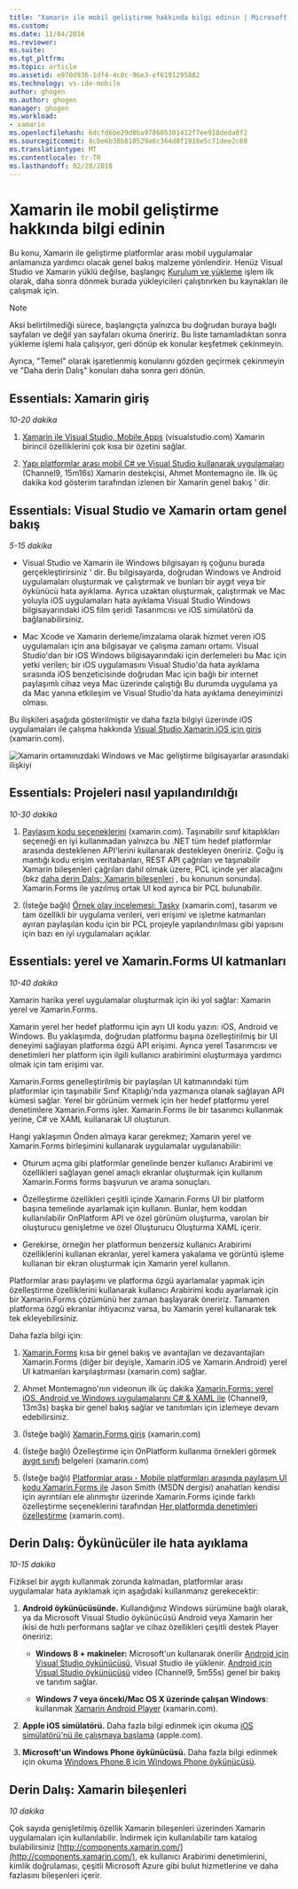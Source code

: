 ```yaml
---
title: "Xamarin ile mobil geliştirme hakkında bilgi edinin | Microsoft Docs"
ms.custom: 
ms.date: 11/04/2016
ms.reviewer: 
ms.suite: 
ms.tgt_pltfrm: 
ms.topic: article
ms.assetid: e970d936-1df4-4c0c-96e3-ef6191295882
ms.technology: vs-ide-mobile
author: ghogen
ms.author: ghogen
manager: ghogen
ms.workload:
- xamarin
ms.openlocfilehash: 6dcfd6be29d8ba978605301412f7ee918deda8f2
ms.sourcegitcommit: 8cbe6b38b810529a6c364d0f1918e5c71dee2c68
ms.translationtype: MT
ms.contentlocale: tr-TR
ms.lasthandoff: 02/28/2018
---
```

# <a name="learn-about-mobile-development-with-xamarin"></a>Xamarin ile mobil geliştirme hakkında bilgi edinin

Bu konu, Xamarin ile geliştirme platformlar arası mobil uygulamalar anlamanıza yardımcı olacak genel bakış malzeme yönlendirir. Henüz Visual Studio ve Xamarin yüklü değilse, başlangıç [Kurulum ve yükleme](../cross-platform/setup-and-install.md) işlem ilk olarak, daha sonra dönmek burada yükleyicileri çalıştırırken bu kaynakları ile çalışmak için.  
  
> [!NOTE]
> Aksi belirtilmediği sürece, başlangıçta yalnızca bu doğrudan buraya bağlı sayfaları ve değil yan sayfaları okuma öneririz. Bu liste tamamladıktan sonra yükleme işlemi hala çalışıyor, geri dönüp ek konular keşfetmek çekinmeyin.  
>   
> Ayrıca, "Temel" olarak işaretlenmiş konularını gözden geçirmek çekinmeyin ve "Daha derin Dalış" konuları daha sonra geri dönün.  
  
## <a name="essentials-introduction-to-xamarin"></a>Essentials: Xamarin giriş  

*10-20 dakika*  
  
1.  [Xamarin ile Visual Studio, Mobile Apps](https://www.visualstudio.com/explore/xamarin-vs) (visualstudio.com) Xamarin birincil özelliklerini çok kısa bir özetini sağlar.  
  
2.  [Yapı platformlar arası mobil C# ve Visual Studio kullanarak uygulamaları](https://channel9.msdn.com/Events/Visual-Studio/Visual-Studio-2015-Final-Release-Event/Building-cross-platform-mobile-apps-using-C-and-Visual-Studio-2015) (Channel9, 15m16s) Xamarin destekçisi, Ahmet Montemagno ile. İlk üç dakika kod gösterim tarafından izlenen bir Xamarin genel bakış ' dir.  
  
## <a name="essentials-overview-of-the-visual-studio-and-xamarin-environment"></a>Essentials: Visual Studio ve Xamarin ortam genel bakış  

*5-15 dakika*  
  
-   Visual Studio ve Xamarin ile Windows bilgisayarı iş çoğunu burada gerçekleştirirsiniz ' dir. Bu bilgisayarda, doğrudan Windows ve Android uygulamaları oluşturmak ve çalıştırmak ve bunları bir aygıt veya bir öykünücü hata ayıklama. Ayrıca uzaktan oluşturmak, çalıştırmak ve Mac yoluyla iOS uygulamaları hata ayıklama Visual Studio Windows bilgisayarındaki iOS film şeridi Tasarımcısı ve iOS simülatörü da bağlanabilirsiniz.  
  
-   Mac Xcode ve Xamarin derleme/imzalama olarak hizmet veren iOS uygulamaları için ana bilgisayar ve çalışma zamanı ortamı. Visual Studio'dan bir iOS Windows bilgisayarındaki için derlemeleri bu Mac için yetki verilen; bir iOS uygulamasını Visual Studio'da hata ayıklama sırasında iOS benzeticisinde doğrudan Mac için bağlı bir internet paylaşımlı cihaz veya Mac üzerinde çalıştığı Bu durumda uygulama ya da Mac yanına etkileşim ve Visual Studio'da hata ayıklama deneyiminizi olması.  
  
Bu ilişkileri aşağıda gösterilmiştir ve daha fazla bilgiyi üzerinde iOS uygulamaları ile çalışma hakkında [Visual Studio Xamarin.iOS için giriş](http://developer.xamarin.com/guides/ios/getting_started/installation/windows/introduction_to_xamarin_ios_for_visual_studio/) (xamarin.com).  
  
![Xamarin ortamınızdaki Windows ve Mac geliştirme bilgisayarlar arasındaki ilişkiyi](../cross-platform/media/crossplat-xamarin-learn-1.png "CrossPlat Xamarin öğrenin 1")  
  
## <a name="essentials-how-projects-are-structured"></a>Essentials: Projeleri nasıl yapılandırıldığı  

*10-30 dakika*  
  
1.  [Paylaşım kodu seçeneklerini](http://developer.xamarin.com/guides/cross-platform/application_fundamentals/building_cross_platform_applications/sharing_code_options/) (xamarin.com). Taşınabilir sınıf kitaplıkları seçeneği en iyi kullanmadan yalnızca bu .NET tüm hedef platformlar arasında desteklenen API'lerini kullanarak destekleyen öneririz. Çoğu iş mantığı kodu erişim veritabanları, REST API çağrıları ve taşınabilir Xamarin bileşenleri çağrıları dahil olmak üzere, PCL içinde yer alacağını (bkz [daha derin Dalış: Xamarin bileşenleri](#components) , bu konunun sonunda). Xamarin.Forms ile yazılmış ortak UI kod ayrıca bir PCL bulunabilir.  
  
2.  (İsteğe bağlı) [Örnek olay incelemesi: Tasky](http://developer.xamarin.com/guides/cross-platform/application_fundamentals/building_cross_platform_applications/case_study-tasky/) (xamarin.com), tasarım ve tam özellikli bir uygulama verileri, veri erişimi ve işletme katmanları ayıran paylaşılan kodu için bir PCL projeyle yapılandırılması gibi yapısını için bazı en iyi uygulamaları açıklar.  
  
## <a name="essentials-native-and-xamarinforms-ui-layers"></a>Essentials: yerel ve Xamarin.Forms UI katmanları  

*10-40 dakika*  
  
Xamarin harika yerel uygulamalar oluşturmak için iki yol sağlar: Xamarin yerel ve Xamarin.Forms.  
  
Xamarin yerel her hedef platformu için ayrı UI kodu yazın: iOS, Android ve Windows.  Bu yaklaşımda, doğrudan platformu başına özelleştirilmiş bir UI deneyimi sağlayan platforma özgü API erişimi.  Ayrıca yerel Tasarımcısı ve denetimleri her platform için ilgili kullanıcı arabirimini oluşturmaya yardımcı olmak için tam erişimi var.  
  
Xamarin.Forms genelleştirilmiş bir paylaşılan UI katmanındaki tüm platformlar için taşınabilir Sınıf Kitaplığı'nda yazmanıza olanak sağlayan API kümesi sağlar.  Yerel bir görünüm vermek için her hedef platformu yerel denetimlere Xamarin.Forms işler.  Xamarin.Forms ile bir tasarımcı kullanmak yerine, C# ve XAML kullanarak UI oluşturun.  
  
Hangi yaklaşımın Önden almaya karar gerekmez; Xamarin yerel ve Xamarin.Forms birleşimini kullanarak uygulamalar uygulanabilir:  
  
-   Oturum açma gibi platformlar genelinde benzer kullanıcı Arabirimi ve özellikleri sağlayan genel amaçlı ekranlar oluşturmak için kullanım Xamarin.Forms forms başvurun ve arama sonuçları.  
  
-   Özelleştirme özellikleri çeşitli içinde Xamarin.Forms UI bir platform başına temelinde ayarlamak için kullanın. Bunlar, hem koddan kullanılabilir OnPlatform API ve özel görünüm oluşturma, varolan bir oluşturucu genişletme ve özel Oluşturucu Oluşturma XAML içerir.  
  
-   Gerekirse, örneğin her platformun benzersiz kullanıcı Arabirimi özelliklerini kullanan ekranlar, yerel kamera yakalama ve görüntü işleme kullanan bir ekran oluşturmak için Xamarin yerel kullanın.  
  
Platformlar arası paylaşımı ve platforma özgü ayarlamalar yapmak için özelleştirme özelliklerini kullanarak kullanıcı Arabirimi kodu ayarlamak için bir Xamarin.Forms çözümünü her zaman başlayarak öneririz. Tamamen platforma özgü ekranlar ihtiyacınız varsa, bu Xamarin yerel kullanarak tek tek ekleyebilirsiniz.  
  
Daha fazla bilgi için:  
  
1.  [Xamarin.Forms](http://developer.xamarin.com/guides/cross-platform/xamarin-forms/) kısa bir genel bakış ve avantajları ve dezavantajları Xamarin.Forms (diğer bir deyişle, Xamarin.iOS ve Xamarin.Android) yerel UI katmanları karşılaştırması (xamarin.com) sağlar.  
  
2.  Ahmet Montemagno'nın videonun ilk üç dakika [Xamarin.Forms: yerel iOS, Android ve Windows uygulamalarını C# & XAML ile](https://channel9.msdn.com/events/Visual-Studio/Connect-event-2015/704) (Channel9, 13m3s) başka bir genel bakış sağlar ve tanıtımları için izlemeye devam edebilirsiniz.  
  
3.  (İsteğe bağlı) [Xamarin.Forms giriş](http://developer.xamarin.com/guides/cross-platform/xamarin-forms/getting-started/introduction-to-xamarin-forms/) (xamarin.com)  
  
4.  (İsteğe bağlı) Özelleştirme için OnPlatform kullanma örnekleri görmek [aygıt sınıfı](http://developer.xamarin.com/guides/xamarin-forms/platform-features/device/) belgeleri (xamarin.com)  
  
5.  (İsteğe bağlı) [Platformlar arası - Mobile platformları arasında paylaşım UI kodu Xamarin.Forms ile](https://msdn.microsoft.com/magazine/dn904669.aspx) Jason Smith (MSDN dergisi) anahatları kendisi için ayrıntıları ele alınmıştır üzerinde Xamarin.Forms içinde farklı özelleştirme seçeneklerini tarafından [ Her platformda denetimleri özelleştirme](http://developer.xamarin.com/guides/xamarin-forms/custom-renderer/) (xamarin.com).  
  
## <a name="deeper-dive-debugging-with-emulators"></a>Derin Dalış: Öykünücüler ile hata ayıklama  

*10-15 dakika*  
  
Fiziksel bir aygıtı kullanmak zorunda kalmadan, platformlar arası uygulamalar hata ayıklamak için aşağıdaki kullanmanız gerekecektir:  
  
1.  **Android öykünücüsünde.** Kullandığınız Windows sürümüne bağlı olarak, ya da Microsoft Visual Studio öykünücüsü Android veya Xamarin her ikisi de hızlı performans sağlar ve cihaz özellikleri çeşitli destek Player öneririz:  
  
    -   **Windows 8 + makineler:** Microsoft'un kullanarak önerilir [Android için Visual Studio öykünücüsü](https://www.visualstudio.com/en-us/features/msft-android-emulator-vs.aspx), Visual Studio ile yüklenir.  [Android için Visual Studio öykünücüsü](https://channel9.msdn.com/events/Visual-Studio/Connect-event-2015/711) video (Channel9, 5m55s) genel bir bakış ve tanıtım sağlar.  
  
    -   **Windows 7 veya önceki/Mac OS X üzerinde çalışan Windows**: kullanmak [Xamarin Android Player](http://developer.xamarin.com/guides/android/getting_started/installation/android-player) (xamarin.com).  
  
2.  **Apple iOS simülatörü.** Daha fazla bilgi edinmek için okuma [iOS simülatörü'nü ile çalışmaya başlama](https://developer.apple.com/library/prerelease/content/documentation/IDEs/Conceptual/iOS_Simulator_Guide/GettingStartedwithiOSSimulator/GettingStartedwithiOSSimulator.html#//apple_ref/doc/uid/TP40012848-CH5-SW1) (apple.com).  
  
3.  **Microsoft'un Windows Phone öykünücüsü.** Daha fazla bilgi edinmek için okuma [Windows Phone 8 için Windows Phone öykünücüsü](../debugger/run-windows-phone-apps-in-the-emulator.md).  
  
##  <a name="components"></a> Derin Dalış: Xamarin bileşenleri  

*10 dakika*  
  
Çok sayıda genişletilmiş özellik Xamarin bileşenleri üzerinden Xamarin uygulamaları için kullanılabilir. İndirmek için kullanılabilir tam katalog bulabilirsiniz [http://components.xamarin.com/](http://components.xamarin.com/), ek kullanıcı Arabirimi denetimlerini, kimlik doğrulaması, çeşitli Microsoft Azure gibi bulut hizmetlerine ve daha fazlasını bileşenleri içerir.